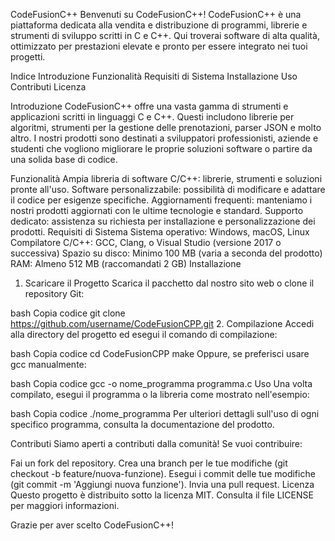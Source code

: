 CodeFusionC++
Benvenuti su CodeFusionC++!
CodeFusionC++ è una piattaforma dedicata alla vendita e distribuzione di programmi, librerie e strumenti di sviluppo scritti in C e C++. Qui troverai software di alta qualità, ottimizzato per prestazioni elevate e pronto per essere integrato nei tuoi progetti.

Indice
Introduzione
Funzionalità
Requisiti di Sistema
Installazione
Uso
Contributi
Licenza

Introduzione
CodeFusionC++ offre una vasta gamma di strumenti e applicazioni scritti in linguaggi C e C++. Questi includono librerie per algoritmi, strumenti per la gestione delle prenotazioni, parser JSON e molto altro. I nostri prodotti sono destinati a sviluppatori professionisti, aziende e studenti che vogliono migliorare le proprie soluzioni software o partire da una solida base di codice.

Funzionalità
Ampia libreria di software C/C++: librerie, strumenti e soluzioni pronte all'uso.
Software personalizzabile: possibilità di modificare e adattare il codice per esigenze specifiche.
Aggiornamenti frequenti: manteniamo i nostri prodotti aggiornati con le ultime tecnologie e standard.
Supporto dedicato: assistenza su richiesta per installazione e personalizzazione dei prodotti.
Requisiti di Sistema
Sistema operativo: Windows, macOS, Linux
Compilatore C/C++: GCC, Clang, o Visual Studio (versione 2017 o successiva)
Spazio su disco: Minimo 100 MB (varia a seconda del prodotto)
RAM: Almeno 512 MB (raccomandati 2 GB)
Installazione
1. Scaricare il Progetto
Scarica il pacchetto dal nostro sito web o clone il repository Git:

bash
Copia codice
git clone https://github.com/username/CodeFusionCPP.git
2. Compilazione
Accedi alla directory del progetto ed esegui il comando di compilazione:

bash
Copia codice
cd CodeFusionCPP
make
Oppure, se preferisci usare gcc manualmente:

bash
Copia codice
gcc -o nome_programma programma.c
Uso
Una volta compilato, esegui il programma o la libreria come mostrato nell'esempio:

bash
Copia codice
./nome_programma
Per ulteriori dettagli sull'uso di ogni specifico programma, consulta la documentazione del prodotto.

Contributi
Siamo aperti a contributi dalla comunità! Se vuoi contribuire:

Fai un fork del repository.
Crea una branch per le tue modifiche (git checkout -b feature/nuova-funzione).
Esegui i commit delle tue modifiche (git commit -m 'Aggiungi nuova funzione').
Invia una pull request.
Licenza
Questo progetto è distribuito sotto la licenza MIT. Consulta il file LICENSE per maggiori informazioni.

Grazie per aver scelto CodeFusionC++!
